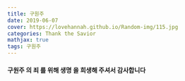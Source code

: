 ```yaml
---
title: 구원주
date: 2019-06-07
cover: https://lovehannah.github.io/Random-img/115.jpg
categories: Thank the Savior
mathjax: true
tags: 구원주
---
```

 
#### 구원주 의 죄 를 위해 생명 을 희생해 주셔서 감사합니다